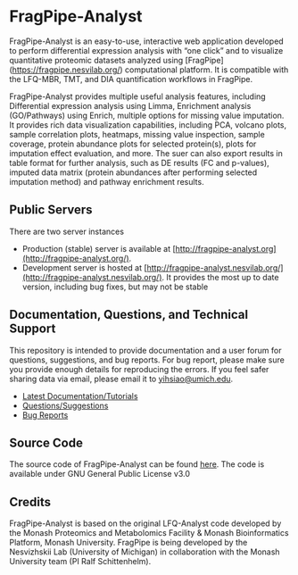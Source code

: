 # FragPipe-Analyst

FragPipe-Analyst is an easy-to-use, interactive web application developed to perform differential expression analysis with “one click” and to visualize quantitative proteomic datasets analyzed using [FragPipe] (https://fragpipe.nesvilab.org/) computational platform. It is compatible with the LFQ-MBR, TMT, and DIA quantification workflows in FragPipe. 

FragPipe-Analyst provides multiple useful analysis features, including Differential expression analysis using Limma, Enrichment analysis (GO/Pathways) using Enrich, 
multiple options for missing value imputation. It provides rich data visualization capabilities, including PCA, volcano plots, sample correlation plots, heatmaps, missing value inspection, sample coverage, protein abundance plots for selected protein(s), plots for imputation effect evaluation, and more. The suer can also export results in table format for further analysis, such as DE results (FC and p-values), imputed data matrix (protein abundances after performing selected imputation method) and pathway enrichment results.

## Public Servers
There are two server instances
- Production (stable) server is available at [http://fragpipe-analyst.org](http://fragpipe-analyst.org/).
- Development server is hosted at [http://fragpipe-analyst.nesvilab.org/](http://fragpipe-analyst.nesvilab.org/). It provides the most up to date version, including bug fixes, but may not be stable 

## Documentation, Questions, and Technical Support 
This repository is intended to provide documentation and a user forum for questions, suggestions, and bug reports. For bug report, please make sure you provide enough details for reproducing the errors. If you feel safer sharing data via email, please email it to [yihsiao@umich.edu](yihsiao@umich.edu). 

- [Latest Documentation/Tutorials](https://github.com/MonashProteomics/FragPipe-Analyst/tree/main/docs)
- [Questions/Suggestions](https://github.com/Nesvilab/FragPipe-Analyst/discussions)
- [Bug Reports](https://github.com/Nesvilab/FragPipe-Analyst/issues)

## Source Code
The source code of FragPipe-Analyst can be found [here](https://github.com/MonashProteomics/FragPipe-Analyst).
The code is available under GNU General Public License v3.0

## Credits
FragPipe-Analyst is based on the original LFQ-Analyst code developed by the Monash Proteomics and Metabolomics Facility & Monash Bioinformatics Platform, Monash University. FragPipe is being developed by the Nesvizhskii Lab (University of Michigan) in collaboration with the Monash University team (PI Ralf Schittenhelm).

